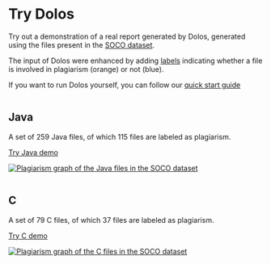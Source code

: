 # Try Dolos

Try out a demonstration of a real report generated by Dolos, generated using
the files present in the [SOCO dataset](https://pan.webis.de/fire14/pan14-web/soco.html).

The input of Dolos were enhanced by adding [labels](/guide/import.html#Labels)
indicating whether a file is involved in plagiarism (orange) or not (blue).

If you want to run Dolos yourself, you can follow our [quick start guide](/guide/installation.html)

<div class="row">
<div class="column center">

## Java

A set of 259 Java files, of which 115 files are labeled as plagiarism.

<div class="center-content">
<a class="link-button" href="https://dolos.ugent.be/demo/soco/java/#/">Try Java demo</a>
</div>

[![Plagiarism graph of the Java files in the SOCO dataset](/images/soco-java-graph.png)](https://dolos.ugent.be/demo/soco/java/#/graph)


</div>
<div class="column">

## C

A set of 79 C files, of which 37 files are labeled as plagiarism.

<div class="center-content">
<a class="link-button" href="https://dolos.ugent.be/demo/soco/c/#/">Try C demo</a>
</div>

[![Plagiarism graph of the C files in the SOCO dataset](/images/soco-c-graph.png)](https://dolos.ugent.be/demo/soco/c/#/graph)



</div>
</div>